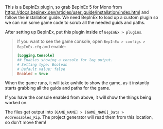 ﻿This is a BepInEx plugin, so grab BepInEx 5 for Mono from https://docs.bepinex.dev/articles/user_guide/installation/index.html
and follow the installation guide. We need BepInEx to load up a custom plugin so we can run some game code to scrub all the needed guids and paths.

After setting up BepInEx, put this plugin inside of `BepInEx > plugins`.

> If you want to see the game console, open `BepInEx > configs > BepInEx.cfg` and enable:
> ```cfg
> [Logging.Console]
> ## Enables showing a console for log output.
> # Setting type: Boolean
> # Default value: false
> Enabled = true
> ```

When the game runs, it will take awhile to show the game, as it instantly starts grabbing all the guids and paths for the game.

If you have the console enabled from above, it will show the things being worked on.

The files get output into `[GAME_NAME] > [GAME_NAME]_Data > Addressables_Rip`. The project generator will read them from this location, so don't move them!